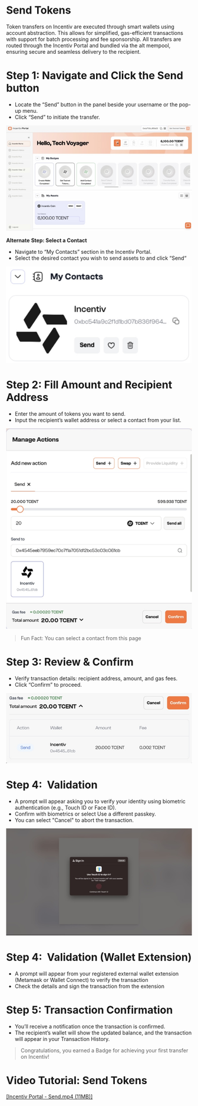 # Send Tokens

Token transfers on Incentiv are executed through smart wallets using account abstraction. This allows for simplified, gas-efficient transactions with support for batch processing and fee sponsorship. All transfers are routed through the Incentiv Portal and bundled via the alt mempool, ensuring secure and seamless delivery to the recipient.

# Step 1: Navigate and Click the Send button

- Locate the “Send” button in the panel beside your username or the pop-up menu.
- Click “Send” to initiate the transfer.

![Send Tokens](/docs/images/SendTokens1.jpeg)

**Alternate** **Step: Select a Contact**

- Navigate to “My Contacts” section in the Incentiv Portal.
- Select the desired contact you wish to send assets to and click “Send“

![Send Tokens](/docs/images/SendTokens2.jpeg)

# Step 2: Fill Amount and Recipient Address

- Enter the amount of tokens you want to send.
- Input the recipient’s wallet address or select a contact from your list.

![Send Tokens](/docs/images/SendTokens3.jpeg)

> <Note> Fun Fact: You can select a contact from this page </Note>

# Step 3: Review & Confirm

- Verify transaction details: recipient address, amount, and gas fees.
- Click “Confirm” to proceed.

![Send Tokens](/docs/images/SendTokens4.jpeg)

# Step 4:  Validation

- A prompt will appear asking you to verify your identity using biometric authentication (e.g., Touch ID or Face ID).
- Confirm with biometrics or select Use a different passkey.
- You can select "Cancel" to abort the transaction.

![Send Tokens](/docs/images/SendTokens5.jpeg)

# Step 4:  Validation (Wallet Extension)

- A prompt will appear from your registered external wallet extension (Metamask or Wallet Connect) to verify the transaction
- Check the details and sign the transaction from the extension

# Step 5: Transaction Confirmation

- You’ll receive a notification once the transaction is confirmed.
- The recipient’s wallet will show the updated balance, and the transaction will appear in your Transaction History.

> <Tip> Congratulations, you earned a Badge for achieving your first transfer on Incentiv!</Tip>

# Video Tutorial: Send Tokens

[[Incentiv Portal - Send.mp4 (11MB)]](media_Send%20Tokens/KQO8izhsYEopyL-Incentiv%20Portal%20-%20Send.mp4)